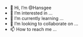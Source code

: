 - 👋 Hi, I’m @Hansgee
- 👀 I’m interested in ...
- 🌱 I’m currently learning ...
- 💞️ I’m looking to collaborate on ...
- 📫 How to reach me ...

<!---
Hansgee/Hansgee is a ✨ special ✨ repository because its `README.md` (this file) appears on your GitHub profile.
You can click the Preview link to take a look at your changes.
--->
